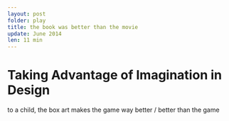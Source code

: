```yaml
---
layout: post
folder: play
title: the book was better than the movie
update: June 2014
len: 11 min
---
```


# Taking Advantage of Imagination in Design

to a child, the box art makes the game way better / better than the game
